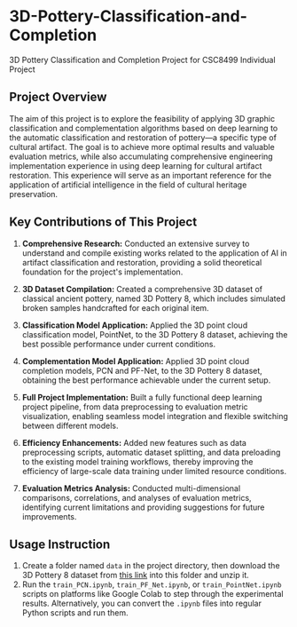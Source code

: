# 3D-Pottery-Classification-and-Completion
3D Pottery Classification and Completion Project for CSC8499 Individual Project

## Project Overview

The aim of this project is to explore the feasibility of applying 3D graphic classification and complementation algorithms based on deep learning to the automatic classification and restoration of pottery—a specific type of cultural artifact. The goal is to achieve more optimal results and valuable evaluation metrics, while also accumulating comprehensive engineering implementation experience in using deep learning for cultural artifact restoration. This experience will serve as an important reference for the application of artificial intelligence in the field of cultural heritage preservation.

## Key Contributions of This Project

1. **Comprehensive Research:** Conducted an extensive survey to understand and compile existing works related to the application of AI in artifact classification and restoration, providing a solid theoretical foundation for the project's implementation.
  
2. **3D Dataset Compilation:** Created a comprehensive 3D dataset of classical ancient pottery, named 3D Pottery 8, which includes simulated broken samples handcrafted for each original item.
  
3. **Classification Model Application:** Applied the 3D point cloud classification model, PointNet, to the 3D Pottery 8 dataset, achieving the best possible performance under current conditions.
  
4. **Complementation Model Application:** Applied 3D point cloud completion models, PCN and PF-Net, to the 3D Pottery 8 dataset, obtaining the best performance achievable under the current setup.
  
5. **Full Project Implementation:** Built a fully functional deep learning project pipeline, from data preprocessing to evaluation metric visualization, enabling seamless model integration and flexible switching between different models.
  
6. **Efficiency Enhancements:** Added new features such as data preprocessing scripts, automatic dataset splitting, and data preloading to the existing model training workflows, thereby improving the efficiency of large-scale data training under limited resource conditions.
  
7. **Evaluation Metrics Analysis:** Conducted multi-dimensional comparisons, correlations, and analyses of evaluation metrics, identifying current limitations and providing suggestions for future improvements.

## Usage Instruction
1. Create a folder named `data` in the project directory, then download the 3D Pottery 8 dataset from [this link](https://drive.google.com/file/d/10SBMk4bASs4oWcTT_7z_29wSgJv5TyhP/view?usp=drive_link) into this folder and unzip it.
2. Run the `train_PCN.ipynb`, `train_PF_Net.ipynb`, or `train_PointNet.ipynb` scripts on platforms like Google Colab to step through the experimental results. Alternatively, you can convert the `.ipynb` files into regular Python scripts and run them.
